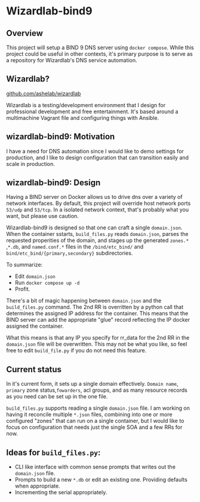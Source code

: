 # Wizardlab-bind9

## Overview
This project will setup a BIND 9 DNS server using `docker compose`.
While this project could be useful in other contexts, it's primary
purpose is to serve as a repository for Wizardlab's DNS service automation.

## Wizardlab?
[github.com/ashelab/wizardlab](https://github.com/ashemath/wizardlab)

Wizardlab is a testing/development environment that I design for
professional development and free entertainment. It's based around a
multimachine Vagrant file and configuring things with Ansible.

## wizardlab-bind9: Motivation
I have a need for DNS automation since I would like to demo settings for production,
and I like to design configuration that can transition easily and scale in
production.

## wizardlab-bind9: Design
Having a BIND server on Docker allows us to drive dns over a variety of network interfaces.
By default, this project will override host network ports `53/udp` and `53/tcp`.
In a isolated network context, that's probably what you want, but please use
caution. 

Wizardlab-bind9 is designed so that one can craft a single `domain.json`.
When the container sstarts, `build_files.py` reads `domain.json`, parses the
requested properities of the domain, and stages up the generated `zones.*`
,`*.db`, and `named.conf.*` files in the `/bind/etc_bind/` and 
`bind/etc_bind/{primary,secondary}` subdirectories.

To summarize:

- Edit `domain.json`
- Run `docker compose up -d`
- Profit.

There's a bit of magic happening between `domain.json` and the 
`build_files.py` command. The 2nd RR is overritten by a python
call that determines the assigned IP address for the container.
This means that the BIND server can add the appropriate "glue"
record reflecting the IP docker assigned the container.

What this means is that any IP you specify for rr_data for the 2nd
RR in the `domain.json` file will be overwritten. This may not be
what you like, so feel free to edit `build_file.py` if you do not
need this feature.

## Current status 
In it's current form, it sets up a single domain effectively.
`Domain name`, `primary` zone status,`fowarders`, acl groups, and as many resource records
as you need can be set up in the one file.


`build_files.py` supports reading a single `domain.json` file. I am working on
having it reconcile multiple `*.json` files, combining into one or more configured
"zones" that can run on a single container, but I would like to focus on 
configuration that needs just the single SOA and a few RRs for now.

## Ideas for `build_files.py`:
- CLI like interface with common sense prompts that writes out the
  `domain.json` file.
- Prompts to build a new `*.db` or edit an existing one. Providing defaults when
appropriate.
- Incrementing the serial
appropriately.

